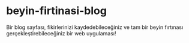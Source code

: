 # beyin-firtinasi-blog
Bir blog sayfası, fikirlerinizi kaydedebileceğiniz ve tam bir beyin fırtınası gerçekleştirebileceğiniz bir web uygulaması!

